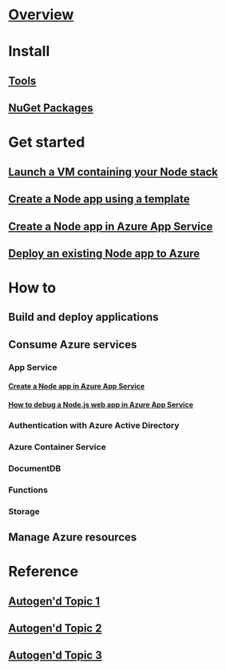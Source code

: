 # [Overview](index.md)

# Install

## [Tools](tools.md)
## [NuGet Packages](packages.md)

# Get started

## [Launch a VM containing your Node stack](https://azuremarketplace.microsoft.com/marketplace/apps/category/compute?operatingSystem=acom-linux&search=node.js)
## [Create a Node app using a template](https://azure.microsoft.com/try/app-service/web/?language=nodejs)
## [Create a Node app in Azure App Service](https://docs.microsoft.com/azure/app-service-web/web-sites-nodejs-develop-deploy-mac)
## [Deploy an existing Node app to Azure](deploy-node-app-to-azure.md)

# How to

## Build and deploy applications

## Consume Azure services

### App Service

#### [Create a Node app in Azure App Service](https://docs.microsoft.com/azure/app-service-web/web-sites-nodejs-develop-deploy-mac)
#### [How to debug a Node.js web app in Azure App Service](https://docs.microsoft.com/azure/app-service-web/web-sites-nodejs-debug)

### Authentication with Azure Active Directory
### Azure Container Service
### DocumentDB
### Functions
### Storage

## Manage Azure resources

# Reference
## [Autogen'd Topic 1](#)
## [Autogen'd Topic 2](#)
## [Autogen'd Topic 3](#)
